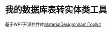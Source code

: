 # 我的数据库表转实体类工具

基于WPF开源控件库[MaterialDesignInXamlToolkit](https://github.com/MaterialDesignInXAML/MaterialDesignInXamlToolkit)
